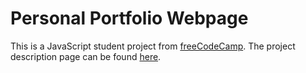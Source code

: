 # Personal Portfolio Webpage

This is a JavaScript student project from [freeCodeCamp](https://www.freecodecamp.org/).
The project description page can be found [here](https://www.freecodecamp.org/learn/javascript-algorithms-and-data-structures-v8/build-a-palindrome-checker-project/build-a-palindrome-checker).